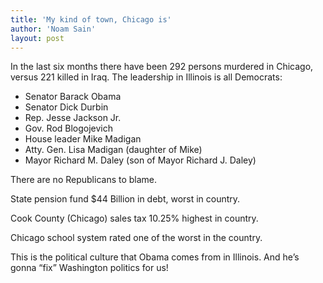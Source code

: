 ```yaml
---
title: 'My kind of town, Chicago is'
author: 'Noam Sain'
layout: post
---
```


In the last six months there have been 292 persons murdered in Chicago, versus 221 killed in Iraq. The leadership in Illinois is all Democrats:

- Senator Barack Obama
- Senator Dick Durbin
- Rep. Jesse Jackson Jr.
- Gov. Rod Blogojevich
- House leader Mike Madigan
- Atty. Gen. Lisa Madigan (daughter of Mike)
- Mayor Richard M. Daley (son of Mayor Richard J. Daley)

There are no Republicans to blame.

State pension fund $44 Billion in debt, worst in country.

Cook County (Chicago) sales tax 10.25% highest in country.

Chicago school system rated one of the worst in the country.

This is the political culture that Obama comes from in Illinois. And he’s gonna “fix” Washington politics for us!
